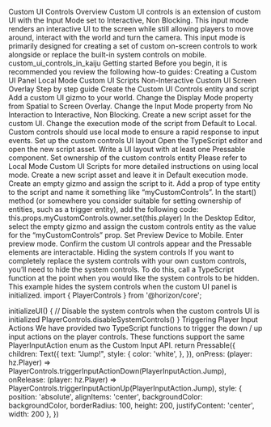 Custom UI Controls
Overview
Custom UI controls is an extension of custom UI with the Input Mode set to Interactive, Non Blocking. This input mode renders an interactive UI to the screen while still allowing players to move around, interact with the world and turn the camera.
This input mode is primarily designed for creating a set of custom on-screen controls to work alongside or replace the built-in system controls on mobile.
custom_ui_controls_in_kaiju
Getting started
Before you begin, it is recommended you review the following how-to guides:
Creating a Custom UI Panel
Local Mode Custom UI Scripts
Non-Interactive Custom UI Screen Overlay
Step by step guide
Create the Custom UI Controls entity and script
Add a custom UI gizmo to your world.
Change the Display Mode property from Spatial to Screen Overlay.
Change the Input Mode property from No Interaction to Interactive, Non Blocking.
Create a new script asset for the custom UI.
Change the execution mode of the script from Default to Local. Custom controls should use local mode to ensure a rapid response to input events.
Set up the custom controls UI layout
Open the TypeScript editor and open the new script asset.
Write a UI layout with at least one Pressable component.
Set ownership of the custom controls entity
Please refer to Local Mode Custom UI Scripts for more detailed instructions on using local mode.
Create a new script asset and leave it in Default execution mode.
Create an empty gizmo and assign the script to it.
Add a prop of type entity to the script and name it something like “myCustomControls”.
In the start() method (or somewhere you consider suitable for setting ownership of entities, such as a trigger entity), add the following code: this.props.myCustomControls.owner.set(this.player)
In the Desktop Editor, select the empty gizmo and assign the custom controls entity as the value for the “myCustomControls” prop.
Set Preview Device to Mobile.
Enter preview mode.
Confirm the custom UI controls appear and the Pressable elements are interactable.
Hiding the system controls
If you want to completely replace the system controls with your own custom controls, you’ll need to hide the system controls. To do this, call a TypeScript function at the point when you would like the system controls to be hidden. This example hides the system controls when the custom UI panel is initialized.
import { PlayerControls } from '@horizon/core';

initializeUI() {
  // Disable the system controls when the custom controls UI is initialized
  PlayerControls.disableSystemControls()
}
Triggering Player Input Actions
We have provided two TypeScript functions to trigger the down / up input actions on the player controls. These functions support the same PlayerInputAction enum as the Custom Input API.
return Pressable({
  children: Text({
    text: "Jump!",
    style: {
      color: 'white',
    },
  }),
  onPress: (player: hz.Player) => PlayerControls.triggerInputActionDown(PlayerInputAction.Jump),
  onRelease: (player: hz.Player) => PlayerControls.triggerInputActionUp(PlayerInputAction.Jump),
  style: {
    position: 'absolute',
    alignItems: 'center',
    backgroundColor: backgroundColor,
    borderRadius: 100,
    height: 200,
    justifyContent: 'center',
    width: 200
  },
})